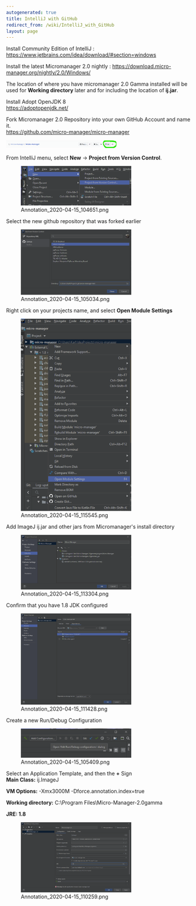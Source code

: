 ```yaml
---
autogenerated: true
title: IntelliJ with GitHub
redirect_from: /wiki/IntelliJ_with_GitHub
layout: page
---
```


Install Community Edition of IntelliJ : <https://www.jetbrains.com/idea/download/#section=windows>  

<!-- -->

Install the latest Micromanager 2.0 nightly : <https://download.micro-manager.org/nightly/2.0/Windows/>  

The location of where you have micromanager 2.0 Gamma installed will be
used for **Working directory** later and for including the location of
**ij.jar**.

Install Adopt OpenJDK 8  
<https://adoptopenjdk.net/>

<!-- -->

Fork Micromanager 2.0 Repository into your own GitHub Account and name it.  
<https://github.com/micro-manager/micro-manager>

<img src="/media/Annotation_2020-04-15_104551.png" title="Annotation_2020-04-15_104551.png" width="300" alt="Annotation_2020-04-15_104551.png" />

<!-- -->

From IntelliJ menu, select **New** -&gt; **Project from Version Control**.  

<figure>
<img src="/media/Annotation_2020-04-15_104651.png" title="Annotation_2020-04-15_104651.png" width="300" alt="Annotation_2020-04-15_104651.png" /><figcaption aria-hidden="true">Annotation_2020-04-15_104651.png</figcaption>
</figure>

Select the new github repository that was forked earlier  

<figure>
<img src="/media/Annotation_2020-04-15_105034.png" title="Annotation_2020-04-15_105034.png" width="300" alt="Annotation_2020-04-15_105034.png" /><figcaption aria-hidden="true">Annotation_2020-04-15_105034.png</figcaption>
</figure>

Right click on your projects name, and select **Open Module Settings**  

<figure>
<img src="/media/Annotation_2020-04-15_115545.png" title="Annotation_2020-04-15_115545.png" width="300" alt="Annotation_2020-04-15_115545.png" /><figcaption aria-hidden="true">Annotation_2020-04-15_115545.png</figcaption>
</figure>

Add ImageJ ij.jar and other jars from Micromanager's install directory  

<figure>
<img src="/media/Annotation_2020-04-15_113304.png" title="Annotation_2020-04-15_113304.png" width="300" alt="Annotation_2020-04-15_113304.png" /><figcaption aria-hidden="true">Annotation_2020-04-15_113304.png</figcaption>
</figure>

Confirm that you have 1.8 JDK configured  

<figure>
<img src="/media/Annotation_2020-04-15_111428.png" title="Annotation_2020-04-15_111428.png" width="300" alt="Annotation_2020-04-15_111428.png" /><figcaption aria-hidden="true">Annotation_2020-04-15_111428.png</figcaption>
</figure>

Create a new Run/Debug Configuration  

<figure>
<img src="/media/Annotation_2020-04-15_105409.png" title="Annotation_2020-04-15_105409.png" width="300" alt="Annotation_2020-04-15_105409.png" /><figcaption aria-hidden="true">Annotation_2020-04-15_105409.png</figcaption>
</figure>

Select an Application Template, and then the **+** Sign  
**Main Class:** ij.ImageJ

**VM Options:** -Xmx3000M -Dforce.annotation.index=true

**Working directory:** C:\\Program Files\\Micro-Manager-2.0gamma

**JRE: 1.8**

<figure>
<img src="/media/Annotation_2020-04-15_110259.png" title="Annotation_2020-04-15_110259.png" width="300" alt="Annotation_2020-04-15_110259.png" /><figcaption aria-hidden="true">Annotation_2020-04-15_110259.png</figcaption>
</figure>

